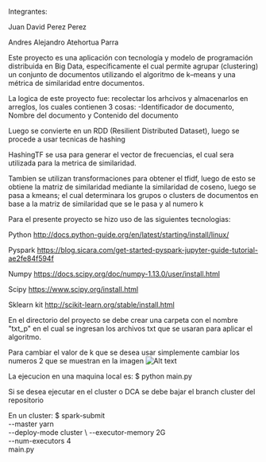 Integrantes:

Juan David Perez Perez

Andres Alejandro Atehortua Parra

Este proyecto es una aplicación con tecnología y modelo de programación
distribuida en Big Data, específicamente el cual permite agrupar
(clustering) un conjunto de documentos utilizando el algoritmo de k–means y una métrica de
similaridad entre documentos.

La logica de este proyecto fue: recolectar los arhcivos y almacenarlos en arreglos, los
cuales contienen 3 cosas:
-Identificador de documento, Nombre del documento y Contenido del documento

Luego se convierte en un RDD (Resilient Distributed Dataset), luego se procede a usar
tecnicas de hashing

HashingTF se usa para generar el vector de frecuencias, el cual sera utilizada para
la metrica de similaridad.

Tambien se utilizan transformaciones para obtener el tfidf, luego de esto se obtiene la
matriz de similaridad mediante la similaridad de coseno, luego se pasa a kmeans; el cual
determinara los grupos o clusters de documentos en base a la matriz de similaridad que se le
pasa y al numero k

Para el presente proyecto se hizo uso de las siguientes tecnologias:

Python
http://docs.python-guide.org/en/latest/starting/install/linux/

Pyspark
https://blog.sicara.com/get-started-pyspark-jupyter-guide-tutorial-ae2fe84f594f

Numpy
https://docs.scipy.org/doc/numpy-1.13.0/user/install.html

Scipy
https://www.scipy.org/install.html

Sklearn kit
http://scikit-learn.org/stable/install.html

En el directorio del proyecto se debe crear una carpeta con el nombre "txt_p" en el cual se ingresan los archivos txt que
se usaran para aplicar el algoritmo.

Para cambiar el valor de k que se desea usar simplemente cambiar los numeros 2 que se muestran en la imagen
![Alt text](https://image.prntscr.com/image/utSD_GK2QkCh15Hb4B_1VQ.png "Optional title")

La ejecucion en una maquina local es:
$ python main.py

Si se desea ejecutar en el cluster o DCA se debe bajar el branch cluster del repositorio

En un cluster:
$ spark-submit  \
  --master yarn \
  --deploy-mode cluster \ 
  --executor-memory 2G \
  --num-executors 4 \
  main.py
